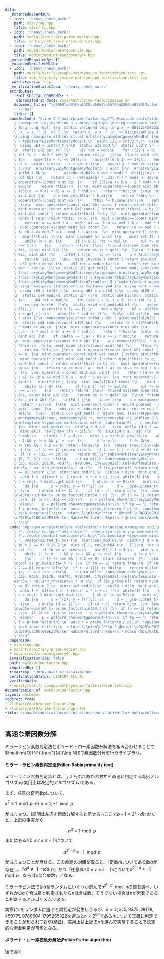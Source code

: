```yaml
---
data:
  _extendedDependsOn:
  - icon: ':heavy_check_mark:'
    path: misc/rng.hpp
    title: misc/rng.hpp
  - icon: ':heavy_check_mark:'
    path: modint/arbitrary-prime-modint.hpp
    title: modint/arbitrary-prime-modint.hpp
  - icon: ':heavy_check_mark:'
    path: modint/modint-montgomery64.hpp
    title: modint/modint-montgomery64.hpp
  _extendedRequiredBy: []
  _extendedVerifiedWith:
  - icon: ':heavy_check_mark:'
    path: verify/verify-yosupo-math/yosupo-factrization.test.cpp
    title: verify/verify-yosupo-math/yosupo-factrization.test.cpp
  _pathExtension: hpp
  _verificationStatusIcon: ':heavy_check_mark:'
  attributes:
    '*NOT_SPECIAL_COMMENTS*': ''
    _deprecated_at_docs: docs/math/prime-factorization.md
    document_title: "\u9AD8\u901F\u7D20\u56E0\u6570\u5206\u89E3(Miller Rabin/Pollard's\
      \ Rho)"
    links: []
  bundledCode: "#line 2 \"math/prime-factor.hpp\"\n#include <bits/stdc++.h>\nusing\
    \ namespace std;\n\n#line 3 \"misc/rng.hpp\"\nusing namespace std;\n\nunsigned\
    \ long long rng() {\n  static unsigned long long x_ = 88172645463325252ULL;\n\
    \  x_ = x_ ^ (x_ << 7);\n  return x_ = x_ ^ (x_ >> 9);\n}\n#line 3 \"modint/arbitrary-prime-modint.hpp\"\
    \nusing namespace std;\n\nstruct ArbitraryLazyMontgomeryModInt {\n  using mint\
    \ = ArbitraryLazyMontgomeryModInt;\n  using i32 = int32_t;\n  using u32 = uint32_t;\n\
    \  using u64 = uint64_t;\n\n  static u32 mod;\n  static u32 r;\n  static u32 n2;\n\
    \n  static u32 get_r() {\n    u32 ret = mod;\n    for (i32 i = 0; i < 4; ++i)\
    \ ret *= 2 - mod * ret;\n    return ret;\n  }\n\n  static void set_mod(u32 m)\
    \ {\n    assert(m < (1 << 30));\n    assert((m & 1) == 1);\n    mod = m;\n   \
    \ n2 = -u64(m) % m;\n    r = get_r();\n    assert(r * mod == 1);\n  }\n\n  u32\
    \ a;\n\n  ArbitraryLazyMontgomeryModInt() : a(0) {}\n  ArbitraryLazyMontgomeryModInt(const\
    \ int64_t &b)\n      : a(reduce(u64(b % mod + mod) * n2)){};\n\n  static u32 reduce(const\
    \ u64 &b) {\n    return (b + u64(u32(b) * u32(-r)) * mod) >> 32;\n  }\n\n  mint\
    \ &operator+=(const mint &b) {\n    if (i32(a += b.a - 2 * mod) < 0) a += 2 *\
    \ mod;\n    return *this;\n  }\n\n  mint &operator-=(const mint &b) {\n    if\
    \ (i32(a -= b.a) < 0) a += 2 * mod;\n    return *this;\n  }\n\n  mint &operator*=(const\
    \ mint &b) {\n    a = reduce(u64(a) * b.a);\n    return *this;\n  }\n\n  mint\
    \ &operator/=(const mint &b) {\n    *this *= b.inverse();\n    return *this;\n\
    \  }\n\n  mint operator+(const mint &b) const { return mint(*this) += b; }\n \
    \ mint operator-(const mint &b) const { return mint(*this) -= b; }\n  mint operator*(const\
    \ mint &b) const { return mint(*this) *= b; }\n  mint operator/(const mint &b)\
    \ const { return mint(*this) /= b; }\n  bool operator==(const mint &b) const {\n\
    \    return (a >= mod ? a - mod : a) == (b.a >= mod ? b.a - mod : b.a);\n  }\n\
    \  bool operator!=(const mint &b) const {\n    return (a >= mod ? a - mod : a)\
    \ != (b.a >= mod ? b.a - mod : b.a);\n  }\n  mint operator-() const { return mint()\
    \ - mint(*this); }\n\n  mint pow(u64 n) const {\n    mint ret(1), mul(*this);\n\
    \    while (n > 0) {\n      if (n & 1) ret *= mul;\n      mul *= mul;\n      n\
    \ >>= 1;\n    }\n    return ret;\n  }\n\n  friend ostream &operator<<(ostream\
    \ &os, const mint &b) {\n    return os << b.get();\n  }\n\n  friend istream &operator>>(istream\
    \ &is, mint &b) {\n    int64_t t;\n    is >> t;\n    b = ArbitraryLazyMontgomeryModInt(t);\n\
    \    return (is);\n  }\n\n  mint inverse() const { return pow(mod - 2); }\n\n\
    \  u32 get() const {\n    u32 ret = reduce(a);\n    return ret >= mod ? ret -\
    \ mod : ret;\n  }\n\n  static u32 get_mod() { return mod; }\n};\ntypename ArbitraryLazyMontgomeryModInt::u32\
    \ ArbitraryLazyMontgomeryModInt::mod;\ntypename ArbitraryLazyMontgomeryModInt::u32\
    \ ArbitraryLazyMontgomeryModInt::r;\ntypename ArbitraryLazyMontgomeryModInt::u32\
    \ ArbitraryLazyMontgomeryModInt::n2;\n#line 3 \"modint/modint-montgomery64.hpp\"\
    \nusing namespace std;\n\nstruct montgomery64 {\n  using mint = montgomery64;\n\
    \  using i64 = int64_t;\n  using u64 = uint64_t;\n  using u128 = __uint128_t;\n\
    \n  static u64 mod;\n  static u64 r;\n  static u64 n2;\n\n  static u64 get_r()\
    \ {\n    u64 ret = mod;\n    for (i64 i = 0; i < 5; ++i) ret *= 2 - mod * ret;\n\
    \    return ret;\n  }\n\n  static void set_mod(u64 m) {\n    assert(m < (1LL <<\
    \ 62));\n    assert((m & 1) == 1);\n    mod = m;\n    n2 = -u128(m) % m;\n   \
    \ r = get_r();\n    assert(r * mod == 1);\n  }\n\n  u64 a;\n\n  montgomery64()\
    \ : a(0) {}\n  montgomery64(const int64_t &b) : a(reduce((u128(b) + mod) * n2)){};\n\
    \n  static u64 reduce(const u128 &b) {\n    return (b + u128(u64(b) * u64(-r))\
    \ * mod) >> 64;\n  }\n\n  mint &operator+=(const mint &b) {\n    if (i64(a +=\
    \ b.a - 2 * mod) < 0) a += 2 * mod;\n    return *this;\n  }\n\n  mint &operator-=(const\
    \ mint &b) {\n    if (i64(a -= b.a) < 0) a += 2 * mod;\n    return *this;\n  }\n\
    \n  mint &operator*=(const mint &b) {\n    a = reduce(u128(a) * b.a);\n    return\
    \ *this;\n  }\n\n  mint &operator/=(const mint &b) {\n    *this *= b.inverse();\n\
    \    return *this;\n  }\n\n  mint operator+(const mint &b) const { return mint(*this)\
    \ += b; }\n  mint operator-(const mint &b) const { return mint(*this) -= b; }\n\
    \  mint operator*(const mint &b) const { return mint(*this) *= b; }\n  mint operator/(const\
    \ mint &b) const { return mint(*this) /= b; }\n  bool operator==(const mint &b)\
    \ const {\n    return (a >= mod ? a - mod : a) == (b.a >= mod ? b.a - mod : b.a);\n\
    \  }\n  bool operator!=(const mint &b) const {\n    return (a >= mod ? a - mod\
    \ : a) != (b.a >= mod ? b.a - mod : b.a);\n  }\n  mint operator-() const { return\
    \ mint() - mint(*this); }\n\n  mint pow(u128 n) const {\n    mint ret(1), mul(*this);\n\
    \    while (n > 0) {\n      if (n & 1) ret *= mul;\n      mul *= mul;\n      n\
    \ >>= 1;\n    }\n    return ret;\n  }\n\n  friend ostream &operator<<(ostream\
    \ &os, const mint &b) {\n    return os << b.get();\n  }\n\n  friend istream &operator>>(istream\
    \ &is, mint &b) {\n    int64_t t;\n    is >> t;\n    b = montgomery64(t);\n  \
    \  return (is);\n  }\n\n  mint inverse() const { return pow(mod - 2); }\n\n  u64\
    \ get() const {\n    u64 ret = reduce(a);\n    return ret >= mod ? ret - mod :\
    \ ret;\n  }\n\n  static u64 get_mod() { return mod; }\n};\ntypename montgomery64::u64\
    \ montgomery64::mod, montgomery64::r, montgomery64::n2;\n#line 8 \"math/prime-factor.hpp\"\
    \n\ntemplate <typename mint>\nbool miller_rabin(uint64_t n, vector<uint64_t> as)\
    \ {\n  mint::set_mod(n);\n  uint64_t d = n - 1;\n  while (d % 2 == 0) d /= 2;\n\
    \  mint e{1}, rev{int64_t(n - 1)};\n  for (uint64_t a : as) {\n    if (n <= a)\
    \ break;\n    uint64_t t = d;\n    mint y = mint(a).pow(t);\n    while (t != n\
    \ - 1 && y != e && y != rev) {\n      y *= y;\n      t *= 2;\n    }\n    if (y\
    \ != rev && t % 2 == 0) return false;\n  }\n  return true;\n}\n\nbool is_prime(uint64_t\
    \ n) {\n  if (n == 2) return true;\n  if (n <= 1 || n % 2 == 0) return false;\n\
    \  if (n < (1LL << 30))\n    return miller_rabin<ArbitraryLazyMontgomeryModInt>(n,\
    \ {2, 7, 61});\n  else\n    return miller_rabin<montgomery64>(\n        n, {2,\
    \ 325, 9375, 28178, 450775, 9780504, 1795265022});\n}\n\ntemplate <typename mint>\n\
    uint64_t pollard_rho(uint64_t n) {\n  if (is_prime(n)) return n;\n  if (n % 2\
    \ == 0) return 2;\n  mint::set_mod(n);\n  uint64_t d;\n  mint one{1}, c{1};\n\
    \  auto f = [&](mint x) { return x * x + c; };\n  while(1) {\n    do {\n     \
    \ c = rng() % mint::get_mod();\n    } while (c == 0);\n    mint x{2}, y{2};\n\
    \    do {\n      x = f(x), y = f(f(y));\n      d = __gcd<uint64_t>((x - y).get(),\
    \ n);\n    } while (d == 1);\n    if (d < n) return d;\n  }\n  assert(0);\n}\n\
    \nvector<uint64_t> prime_factor(uint64_t n) {\n  if (n <= 1) return {};\n  uint64_t\
    \ p;\n  if (n <= (1LL << 30))\n    p = pollard_rho<ArbitraryLazyMontgomeryModInt>(n);\n\
    \  else\n    p = pollard_rho<montgomery64>(n);\n  if (p == n) return {p};\n  auto\
    \ l = prime_factor(p);\n  auto r = prime_factor(n / p);\n  copy(begin(r), end(r),\
    \ back_inserter(l));\n  return l;\n}\n\n/**\n * @brief \u9AD8\u901F\u7D20\u56E0\
    \u6570\u5206\u89E3(Miller Rabin/Pollard's Rho)\n * @docs docs/math/prime-factorization.md\n\
    \ */\n"
  code: "#pragma once\n#include <bits/stdc++.h>\nusing namespace std;\n\n#include\
    \ \"../misc/rng.hpp\"\n#include \"../modint/arbitrary-prime-modint.hpp\"\n#include\
    \ \"../modint/modint-montgomery64.hpp\"\n\ntemplate <typename mint>\nbool miller_rabin(uint64_t\
    \ n, vector<uint64_t> as) {\n  mint::set_mod(n);\n  uint64_t d = n - 1;\n  while\
    \ (d % 2 == 0) d /= 2;\n  mint e{1}, rev{int64_t(n - 1)};\n  for (uint64_t a :\
    \ as) {\n    if (n <= a) break;\n    uint64_t t = d;\n    mint y = mint(a).pow(t);\n\
    \    while (t != n - 1 && y != e && y != rev) {\n      y *= y;\n      t *= 2;\n\
    \    }\n    if (y != rev && t % 2 == 0) return false;\n  }\n  return true;\n}\n\
    \nbool is_prime(uint64_t n) {\n  if (n == 2) return true;\n  if (n <= 1 || n %\
    \ 2 == 0) return false;\n  if (n < (1LL << 30))\n    return miller_rabin<ArbitraryLazyMontgomeryModInt>(n,\
    \ {2, 7, 61});\n  else\n    return miller_rabin<montgomery64>(\n        n, {2,\
    \ 325, 9375, 28178, 450775, 9780504, 1795265022});\n}\n\ntemplate <typename mint>\n\
    uint64_t pollard_rho(uint64_t n) {\n  if (is_prime(n)) return n;\n  if (n % 2\
    \ == 0) return 2;\n  mint::set_mod(n);\n  uint64_t d;\n  mint one{1}, c{1};\n\
    \  auto f = [&](mint x) { return x * x + c; };\n  while(1) {\n    do {\n     \
    \ c = rng() % mint::get_mod();\n    } while (c == 0);\n    mint x{2}, y{2};\n\
    \    do {\n      x = f(x), y = f(f(y));\n      d = __gcd<uint64_t>((x - y).get(),\
    \ n);\n    } while (d == 1);\n    if (d < n) return d;\n  }\n  assert(0);\n}\n\
    \nvector<uint64_t> prime_factor(uint64_t n) {\n  if (n <= 1) return {};\n  uint64_t\
    \ p;\n  if (n <= (1LL << 30))\n    p = pollard_rho<ArbitraryLazyMontgomeryModInt>(n);\n\
    \  else\n    p = pollard_rho<montgomery64>(n);\n  if (p == n) return {p};\n  auto\
    \ l = prime_factor(p);\n  auto r = prime_factor(n / p);\n  copy(begin(r), end(r),\
    \ back_inserter(l));\n  return l;\n}\n\n/**\n * @brief \u9AD8\u901F\u7D20\u56E0\
    \u6570\u5206\u89E3(Miller Rabin/Pollard's Rho)\n * @docs docs/math/prime-factorization.md\n\
    \ */\n"
  dependsOn:
  - misc/rng.hpp
  - modint/arbitrary-prime-modint.hpp
  - modint/modint-montgomery64.hpp
  isVerificationFile: false
  path: math/prime-factor.hpp
  requiredBy: []
  timestamp: '2020-09-01 02:18:41+09:00'
  verificationStatus: LIBRARY_ALL_AC
  verifiedWith:
  - verify/verify-yosupo-math/yosupo-factrization.test.cpp
documentation_of: math/prime-factor.hpp
layout: document
redirect_from:
- /library/math/prime-factor.hpp
- /library/math/prime-factor.hpp.html
title: "\u9AD8\u901F\u7D20\u56E0\u6570\u5206\u89E3(Miller Rabin/Pollard's Rho)"
---
```

## 高速な素因数分解

ミラーラビン素数判定法とポラード・ロー素因数分解法を組み合わせることで$\mathrm{O}(N^{\frac{1}{4}}\log N)$で素因数分解を行うライブラリ。

#### ミラー・ラビン素数判定法(Miller-Rabin primality test)

ミラーラビン素数判定法とは、与えられた数が素数かを高速に判定する乱択アルゴリズム(実用上は決定的アルゴリズム)である。

まず、任意の奇素数$p$について、

$x^2\equiv 1 \mod p \leftrightarrow x=1,-1 \mod p$

が成り立つ。(証明は左辺を因数分解すると示せる。)ここで$p-1=2^s\cdot d$とおくと、上記の事実から

$$ a^d \equiv 1 \mod p$$

またはある$r(0 \leq r \leq s - 1)$について

$$a ^ {2^r \cdot d} \equiv -1 \mod p$$

が成り立つことが示せる。この命題の対偶を取ると、「奇数$n$についてある数$a$が存在し、『$a^d \not \equiv 1 \mod n$』かつ『任意の$r(0 \leq r \leq s - 1)$について$a ^ {2^r \cdot d} \equiv -1 \mod p$』ならば$n$は合成数」となる。

ミラーラビン法では$a$をランダムにいくつか選んで$a^{2^r\cdot d}\mod n$の値を調べ、いずれかの$a$で合成数と判定されたら$n$は合成数、そうでない場合は$n$が素数であると判定するアルゴリズムである。

実際に$a$をランダムに選ぶと誤判定が発生しうるが、$a=2, 325, 9375, 28178, 450775, 9780504, 1795265022$を選ぶと$n < 2^{64}$である$n$について正確に判定できることが知られており([参照](http://miller-rabin.appspot.com/))、実用上は上記の$a$を選んで実験することで決定的な素数判定が可能となる。

#### ポラード・ロー素因数分解法(Pollard's rho algorithm)

後で書く